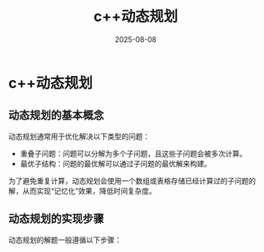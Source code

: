 ﻿---
layout: note
title: "c++动态规划"
date: 2025-08-08
excerpt: "c++动态规划dp。"
categories: algorithms
tags:
  - 动态规划
---


# c++动态规划

## 动态规划的基本概念

动态规划通常用于优化解决以下类型的问题：
* 重叠子问题：问题可以分解为多个子问题，且这些子问题会被多次计算。
* 最优子结构：问题的最优解可以通过子问题的最优解来构建。


为了避免重复计算，动态规划会使用一个数组或表格存储已经计算过的子问题的解，从而实现“记忆化”效果，降低时间复杂度。

## 动态规划的实现步骤
动态规划的解题一般遵循以下步骤：